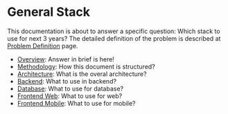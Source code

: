 # General Stack
This documentation is about to answer a specific question: Which stack to use for next 3 years? The detailed definition of the problem is described at [Problem Definition](/problem-definition.md) page.

* [Overview](/stack-overview.md): Answer in brief is here!
* [Methodology](/stack-methodology.md): How this document is structured?
* [Architecture](/stack-architecture.md): What is the overal architecture?
* [Backend](/stack-backend.md): What to use in backend?
* [Database](/stack-database.md): What to use for database?
* [Frontend Web](/stack-frontend-web.md): What to use for web?
* [Frontend Mobile](/stack-frontend-mobile.md): What to use for mobile?
